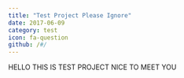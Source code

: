 ```yaml
---
title: "Test Project Please Ignore"
date: 2017-06-09
category: test
icon: fa-question
github: /#/
---
```


HELLO THIS IS TEST PROJECT NICE TO MEET YOU